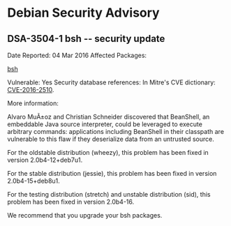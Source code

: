 
Debian Security Advisory
========================


DSA-3504-1 bsh -- security update
---------------------------------



Date Reported:
04 Mar 2016
Affected Packages:

[bsh](https://packages.debian.org/src:bsh)

Vulnerable:
Yes
Security database references:
In Mitre's CVE dictionary: [CVE-2016-2510](https://security-tracker.debian.org/tracker/CVE-2016-2510).  

More information:

Alvaro MuÃ±oz and Christian Schneider discovered that BeanShell, an
embeddable Java source interpreter, could be leveraged to execute
arbitrary commands: applications including BeanShell in their
classpath are vulnerable to this flaw if they deserialize data from an
untrusted source.


For the oldstable distribution (wheezy), this problem has been fixed
in version 2.0b4-12+deb7u1.


For the stable distribution (jessie), this problem has been fixed in
version 2.0b4-15+deb8u1.


For the testing distribution (stretch) and unstable distribution
(sid), this problem has been fixed in version 2.0b4-16.


We recommend that you upgrade your bsh packages.





